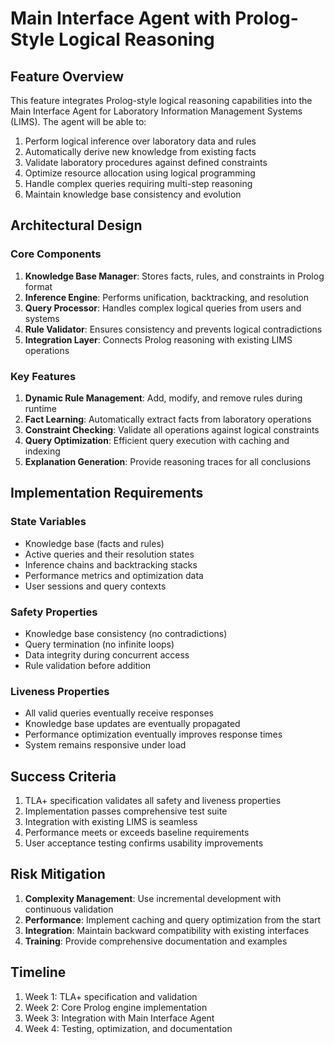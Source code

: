 # Main Interface Agent with Prolog-Style Logical Reasoning

## Feature Overview

This feature integrates Prolog-style logical reasoning capabilities into the Main Interface Agent for Laboratory Information Management Systems (LIMS). The agent will be able to:

1. Perform logical inference over laboratory data and rules
2. Automatically derive new knowledge from existing facts
3. Validate laboratory procedures against defined constraints
4. Optimize resource allocation using logical programming
5. Handle complex queries requiring multi-step reasoning
6. Maintain knowledge base consistency and evolution

## Architectural Design

### Core Components

1. **Knowledge Base Manager**: Stores facts, rules, and constraints in Prolog format
2. **Inference Engine**: Performs unification, backtracking, and resolution
3. **Query Processor**: Handles complex logical queries from users and systems
4. **Rule Validator**: Ensures consistency and prevents logical contradictions
5. **Integration Layer**: Connects Prolog reasoning with existing LIMS operations

### Key Features

1. **Dynamic Rule Management**: Add, modify, and remove rules during runtime
2. **Fact Learning**: Automatically extract facts from laboratory operations
3. **Constraint Checking**: Validate all operations against logical constraints
4. **Query Optimization**: Efficient query execution with caching and indexing
5. **Explanation Generation**: Provide reasoning traces for all conclusions

## Implementation Requirements

### State Variables

- Knowledge base (facts and rules)
- Active queries and their resolution states
- Inference chains and backtracking stacks
- Performance metrics and optimization data
- User sessions and query contexts

### Safety Properties

- Knowledge base consistency (no contradictions)
- Query termination (no infinite loops)
- Data integrity during concurrent access
- Rule validation before addition

### Liveness Properties

- All valid queries eventually receive responses
- Knowledge base updates are eventually propagated
- Performance optimization eventually improves response times
- System remains responsive under load

## Success Criteria

1. TLA+ specification validates all safety and liveness properties
2. Implementation passes comprehensive test suite
3. Integration with existing LIMS is seamless
4. Performance meets or exceeds baseline requirements
5. User acceptance testing confirms usability improvements

## Risk Mitigation

1. **Complexity Management**: Use incremental development with continuous validation
2. **Performance**: Implement caching and query optimization from the start
3. **Integration**: Maintain backward compatibility with existing interfaces
4. **Training**: Provide comprehensive documentation and examples

## Timeline

1. Week 1: TLA+ specification and validation
2. Week 2: Core Prolog engine implementation
3. Week 3: Integration with Main Interface Agent
4. Week 4: Testing, optimization, and documentation
